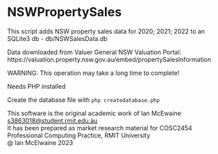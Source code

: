 # NSWPropertySales
<p>This script adds NSW property sales data for 2020; 2021; 2022 to an SQLite3 db - db/NSWSalesData.db</p>
<p>Data downloaded from Valuer General NSW Valuation Portal: https://valuation.property.nsw.gov.au/embed/propertySalesInformation</p>

<p>WARNING: This operation may take a long time to complete!</p>
<p>Needs PHP installed</p>
<p>Create the database file with <code>php createdatabase.php</code></p>

This software is the original academic work of Ian McEwaine s3863018@student.rmit.edu.au<br>
It has been prepared as market research material for COSC2454 Professional Computing Practice, RMIT University<br>
@ Ian McElwaine 2023
